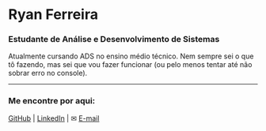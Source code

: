 # Ryan Ferreira

### Estudante de Análise e Desenvolvimento de Sistemas

Atualmente cursando ADS no ensino médio técnico. Nem sempre sei o que tô fazendo, mas sei que vou fazer funcionar (ou pelo menos tentar até não sobrar erro no console).

---

### Me encontre por aqui:

[GitHub](https://github.com/RyanM-Ferreira) | [LinkedIn](https://linkedin.com/in/depois-insiro) | ✉ [E-mail](mailto:ryanmatheusferreira@outlook.com.br)
